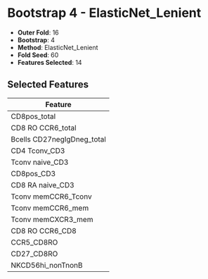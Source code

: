 # Bootstrap 4 - ElasticNet_Lenient

- **Outer Fold**: 16
- **Bootstrap**: 4
- **Method**: ElasticNet_Lenient
- **Fold Seed**: 60
- **Features Selected**: 14

## Selected Features

| Feature |
|---------|
| CD8pos_total |
| CD8 RO CCR6_total |
| Bcells CD27negIgDneg_total |
| CD4 Tconv_CD3 |
| Tconv naive_CD3 |
| CD8pos_CD3 |
| CD8 RA naive_CD3 |
| Tconv memCCR6_Tconv |
| Tconv memCCR6_mem |
| Tconv memCXCR3_mem |
| CD8 RO CCR6_CD8 |
| CCR5_CD8RO |
| CD27_CD8RO |
| NKCD56hi_nonTnonB |
